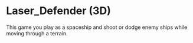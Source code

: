 # Laser_Defender (3D)
This game you play as a spaceship and shoot or dodge enemy ships while moving through a terrain.

